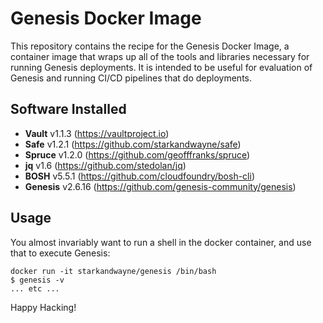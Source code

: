 Genesis Docker Image
====================

This repository contains the recipe for the Genesis Docker Image,
a container image that wraps up all of the tools and libraries
necessary for running Genesis deployments.  It is intended to be
useful for evaluation of Genesis and running CI/CD pipelines that
do deployments.

Software Installed
------------------

- **Vault** v1.1.3 (https://vaultproject.io)
- **Safe** v1.2.1 (https://github.com/starkandwayne/safe)
- **Spruce** v1.2.0 (https://github.com/geofffranks/spruce)
- **jq** v1.6 (https://github.com/stedolan/jq)
- **BOSH** v5.5.1 (https://github.com/cloudfoundry/bosh-cli)
- **Genesis** v2.6.16 (https://github.com/genesis-community/genesis)

Usage
-----

You almost invariably want to run a shell in the docker container,
and use that to execute Genesis:

    docker run -it starkandwayne/genesis /bin/bash
    $ genesis -v
    ... etc ...

Happy Hacking!

